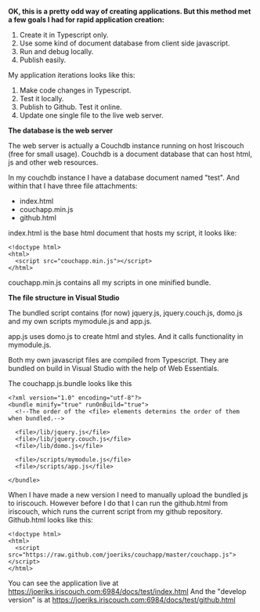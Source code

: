 ﻿<strong>OK, this is a pretty odd way of creating applications. But this method met a few goals I had for rapid application creation:</strong>

1. Create it in Typescript only.
2. Use some kind of document database from client side javascript.
3. Run and debug locally.
4. Publish easily.

My application iterations looks like this:

1. Make code changes in Typescript.
2. Test it locally.
3. Publish to Github. Test it online.
4. Update one single file to the live web server.

<strong>The database is the web server</strong>

The web server is actually a Couchdb instance running on host Iriscouch (free for small usage). Couchdb is a document database that can host html, js and other web resources.

In my couchdb instance I have a database document named "test". And within that I have three file attachments:

* index.html
* couchapp.min.js
* github.html

index.html is the base html document that hosts my script, it looks like:

	<!doctype html>
	<html>
	  <script src="couchapp.min.js"></script>
	</html>

couchapp.min.js contains all my scripts in one minified bundle.

<strong>The file structure in Visual Studio</strong>

The bundled script contains (for now) jquery.js, jquery.couch.js, domo.js and my own scripts mymodule.js and app.js.

app.js uses domo.js to create html and styles. And it calls functionality in mymodule.js.

Both my own javascript files are compiled from Typescript. They are bundled on build in Visual Studio with the help of Web Essentials.

The couchapp.js.bundle looks like this

	<?xml version="1.0" encoding="utf-8"?>
	<bundle minify="true" runOnBuild="true">
	  <!--The order of the <file> elements determins the order of them when bundled.-->

	  <file>/lib/jquery.js</file>
	  <file>/lib/jquery.couch.js</file>
	  <file>/lib/domo.js</file>

	  <file>/scripts/mymodule.js</file>
	  <file>/scripts/app.js</file>
  
	</bundle>

When I have made a new version I need to manually upload the bundled js to iriscouch. However before I do that I can run the github.html from iriscouch, which runs the current script from my github repository. Github.html looks like this:

	<!doctype html>
	<html>
	  <script src="https://raw.github.com/joeriks/couchapp/master/couchapp.js"></script>
	</html>

You can see the application live at https://joeriks.iriscouch.com:6984/docs/test/index.html
And the "develop version" is at 
https://joeriks.iriscouch.com:6984/docs/test/github.html
